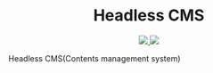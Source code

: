 <div align="center">
  <h1>Headless CMS</h1>
  <p>
    <a href="https://codecov.io/gh/kooku0/headless-cms">
      <img src="https://codecov.io/gh/kooku0/headless-cms/branch/main/graph/badge.svg?token=CWOMDLZBC4"/>
    </a>
     <a href="https://vercel.com/kooku0/beans-cms/deployments">
      <img src="http://therealsujitk-vercel-badge.vercel.app/?app=beans-cms"/>
    </a>
  </p>
</div>

Headless CMS(Contents management system)

